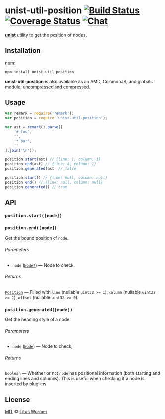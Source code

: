 # unist-util-position [![Build Status][build-badge]][build-status] [![Coverage Status][coverage-badge]][coverage-status] [![Chat][chat-badge]][chat]

<!--lint disable heading-increment no-duplicate-headings-->

[**unist**][unist] utility to get the position of nodes.

## Installation

[npm][]:

```bash
npm install unist-util-position
```

**unist-util-position** is also available as an AMD, CommonJS, and
globals module, [uncompressed and compressed][releases].

## Usage

```js
var remark = require('remark');
var position = require('unist-util-position');

var ast = remark().parse([
    '# foo',
    '',
    '* bar',
    ''
].join('\n'));

position.start(ast) // {line: 1, column: 1}
position.end(ast) // {line: 4, column: 1}
position.generated(ast) // false

position.start() // {line: null, column: null}
position.end() // {line: null, column: null}
position.generated() // true
```

## API

### `position.start([node])`

### `position.end([node])`

Get the bound position of `node`.

###### Parameters

*   `node` ([`Node?`][node]) — Node to check.

###### Returns

[`Position`][position] — Filled with `line` (nullable `uint32 >= 1`),
`column` (nullable `uint32 >= 1`), `offset` (nullable `uint32 >= 0`).

### `position.generated([node])`

Get the heading style of a node.

###### Parameters

*   `node` ([`Node`][node]) — Node to check;

###### Returns

`boolean` — Whether or not `node` has positional information (both
starting and ending lines and columns).  This is useful when checking
if a node is inserted by plug-ins.

## License

[MIT][license] © [Titus Wormer][author]

<!-- Definitions -->

[build-badge]: https://img.shields.io/travis/wooorm/unist-util-position.svg

[build-status]: https://travis-ci.org/wooorm/unist-util-position

[coverage-badge]: https://img.shields.io/codecov/c/github/wooorm/unist-util-position.svg

[coverage-status]: https://codecov.io/github/wooorm/unist-util-position

[chat-badge]: https://img.shields.io/gitter/room/wooorm/remark.svg

[chat]: https://gitter.im/wooorm/remark

[releases]: https://github.com/wooorm/unist-util-position/releases

[license]: LICENSE

[author]: http://wooorm.com

[npm]: https://docs.npmjs.com/cli/install

[unist]: https://github.com/wooorm/unist

[node]: https://github.com/wooorm/unist#node

[position]: https://github.com/wooorm/unist#position
